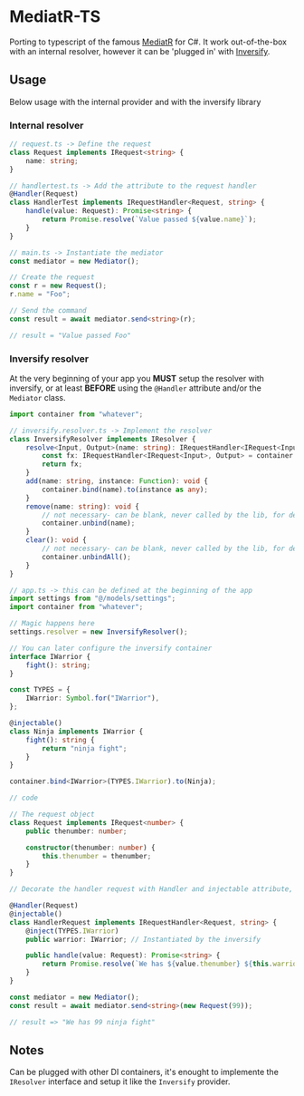 # MediatR-TS

Porting to typescript of the famous [MediatR](https://github.com/jbogard/MediatR) for C#.
It work out-of-the-box with an internal resolver, however it can be 'plugged in' with [Inversify](https://inversify.io/).

## Usage

Below usage with the internal provider and with the inversify library

### Internal resolver

```typescript
// request.ts -> Define the request
class Request implements IRequest<string> {
    name: string;
}

// handlertest.ts -> Add the attribute to the request handler
@Handler(Request)
class HandlerTest implements IRequestHandler<Request, string> {
    handle(value: Request): Promise<string> {
        return Promise.resolve(`Value passed ${value.name}`);
    }
}

// main.ts -> Instantiate the mediator 
const mediator = new Mediator();

// Create the request
const r = new Request();
r.name = "Foo";

// Send the command
const result = await mediator.send<string>(r);

// result = "Value passed Foo"
```

### Inversify resolver

At the very beginning of your app you **MUST** setup the resolver with inversify, or at least **BEFORE** using the `@Handler` attribute and/or the `Mediator` class.

```typescript
import container from "whatever";

// inversify.resolver.ts -> Implement the resolver
class InversifyResolver implements IResolver {
    resolve<Input, Output>(name: string): IRequestHandler<IRequest<Input>, Output> {
        const fx: IRequestHandler<IRequest<Input>, Output> = container.get(name);
        return fx;
    }
    add(name: string, instance: Function): void {
        container.bind(name).to(instance as any);
    }
    remove(name: string): void {
        // not necessary- can be blank, never called by the lib, for debugging / testing only
        container.unbind(name);
    }
    clear(): void {
        // not necessary- can be blank, never called by the lib, for debugging / testing only
        container.unbindAll();
    }
}

// app.ts -> this can be defined at the beginning of the app
import settings from "@/models/settings";
import container from "whatever";

// Magic happens here
settings.resolver = new InversifyResolver();

// You can later configure the inversify container
interface IWarrior {
    fight(): string;
}

const TYPES = {
    IWarrior: Symbol.for("IWarrior"),
};

@injectable()
class Ninja implements IWarrior {
    fight(): string {
        return "ninja fight";
    }
}

container.bind<IWarrior>(TYPES.IWarrior).to(Ninja);

// code

// The request object
class Request implements IRequest<number> {
    public thenumber: number;

    constructor(thenumber: number) {
        this.thenumber = thenumber;
    }
}

// Decorate the handler request with Handler and injectable attribute, notice the warrior property

@Handler(Request)
@injectable()
class HandlerRequest implements IRequestHandler<Request, string> {
    @inject(TYPES.IWarrior)
    public warrior: IWarrior; // Instantiated by the inversify

    public handle(value: Request): Promise<string> {
        return Promise.resolve(`We has ${value.thenumber} ${this.warrior.fight()}`);
    }
}

const mediator = new Mediator();
const result = await mediator.send<string>(new Request(99));

// result => "We has 99 ninja fight"
```

## Notes

Can be plugged with other DI containers, it's enought to implemente the `IResolver` interface and setup it like the `Inversify` provider.

